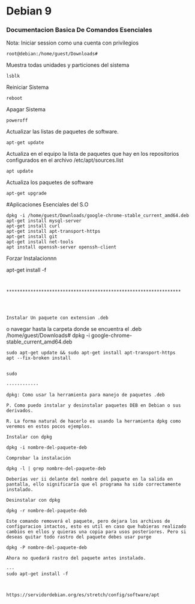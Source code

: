 # Debian 9 
### Documentacion Basica De Comandos Esenciales
Nota: Iniciar session como una cuenta con privilegios
```
root@debian:/home/guest/Downloads#
```

Muestra todas unidades y particiones del sistema
```
lsblk
```
Reiniciar Sistema
```
reboot
```
Apagar Sistema
```
poweroff
```


Actualizar las listas de paquetes de software.
```
apt-get update
```

Actualiza en el equipo la lista de paquetes que hay en los repositorios configurados en el archivo /etc/apt/sources.list
```
apt update
```

Actualiza los paquetes de software 
```
apt-get upgrade

```
#Aplicaciones Esenciales del S.O

```
dpkg -i /home/guest/Downloads/google-chrome-stable_current_amd64.deb
apt-get install mysql-server
apt-get install curl
apt-get install apt-transport-https
apt-get install git
apt-get install net-tools
apt install openssh-server openssh-client
```

Forzar Instalacionnn

apt-get install -f
```


*****************************************************************




Instalar Un paquete con extension .deb
```

o navegar hasta la carpeta donde se encuentra el .deb
/home/guest/Downloads# dpkg -i google-chrome-stable_current_amd64.deb

```
sudo apt-get update && sudo apt-get install apt-transport-https
apt --fix-broken install


sudo 

------------

dpkg: Como usar la herramienta para manejo de paquetes .deb

P. Como puedo instalar y desinstalar paquetes DEB en Debian o sus derivados.

R. La forma natural de hacerlo es usando la herramienta dpkg como veremos en estos pocos ejemplos.

Instalar con dpkg

dpkg -i nombre-del-paquete-deb

Comprobar la instalación

dpkg -l | grep nombre-del-paquete-deb

Deberías ver ii delante del nombre del paquete en la salida en pantalla, ello significaría que el programa ha sido correctamente instalado.

Desinstalar con dpkg

dpkg -r nombre-del-paquete-deb

Este comando removerá el paquete, pero dejara los archivos de configuracion intactos, esto es util en caso que hubieras realizado cambios en ellos y quieras una copia para usos posteriores. Pero si deseas quitar todo rastro del paquete debes usar purge

dpkg -P nombre-del-paquete-deb

Ahora no quedará rastro del paquete antes instalado.

---
sudo apt-get install -f



https://servidordebian.org/es/stretch/config/software/apt
